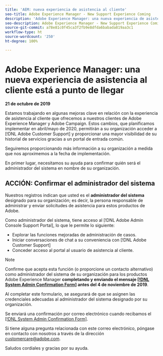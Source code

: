 ```yaml
---
title: 'AEM: nueva experiencia de asistencia al cliente'
seo-title: Adobe Experience Manager - New Support Experience Coming
description: 'Adobe Experience Manager: una nueva experiencia de asistencia al cliente está a punto de llegar'
seo-description: Adobe Experience Manager - New Support Experience Coming
source-git-commit: a78e81c0f45ca3f2fb9e8dfda6babada819aa3c1
workflow-type: ht
source-wordcount: '250'
ht-degree: 100%

---
```



# Adobe Experience Manager: una nueva experiencia de asistencia al cliente está a punto de llegar

**21 de octubre de 2019**

Estamos trabajando en algunas mejoras clave en relación con la experiencia de asistencia al cliente que ofrecemos a nuestros clientes de Adobe Experience Manager y Adobe Campaign. Estos cambios, que planificamos implementar en abril/mayo de 2020, permitirán a su organización acceder a [!DNL Adobe Customer Support] y proporcionar una mayor visibilidad de su historial de servicios gracias a un portal de entrada común.

Seguiremos proporcionando más información a su organización a medida que nos aproximemos a la fecha de implementación.

En primer lugar, necesitamos su ayuda para confirmar quién será el administrador del sistema en nombre de su organización.

## ACCIÓN: Confirmar el administrador del sistema

Nuestros registros indican que usted es el **administrador del sistema** designado para su organización; es decir, la persona responsable de administrar y enviar solicitudes de asistencia para estos productos de Adobe.

Como administrador del sistema, tiene acceso al [!DNL Adobe Admin Console Support Portal], lo que le permite lo siguiente:

* Explorar las funciones mejoradas de administración de casos.
* Iniciar conversaciones de chat a su conveniencia con [!DNL Adobe Customer Support]
* Conceder acceso al portal al usuario de asistencia al cliente.

>[!NOTE]
>
>Confirme que acepta esta función (o proporcione un contacto alternativo) como administrador del sistema de su organización para los productos Adobe Experience Manager **completando y enviando el mensaje [[!DNL System Admin Confirmation Form]](https://adobe.allegiancetech.com/cgi-bin/qwebcorporate.dll?idx=SSSVH6) antes del 4 de noviembre de 2019**.
>
>Al completar este formulario, se asegurará de que se asignen las credenciales adecuadas al administrador del sistema designado por su organización.

Se enviará una confirmación por correo electrónico cuando recibamos el [[!DNL System Admin Confirmation Form]](https://adobe.allegiancetech.com/cgi-bin/qwebcorporate.dll?idx=SSSVH6).

Si tiene alguna pregunta relacionada con este correo electrónico, póngase en contacto con nosotros a través de la dirección customercare@adobe.com.

Saludos cordiales y gracias por su ayuda.
